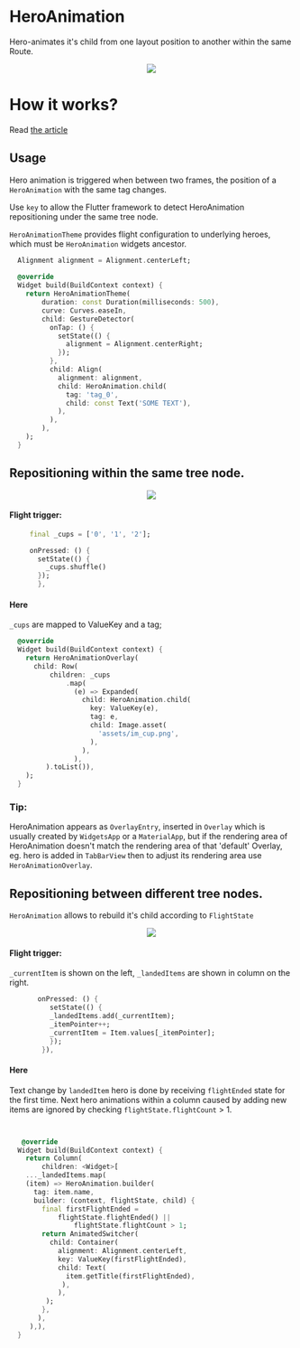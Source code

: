 
# HeroAnimation

Hero-animates it's child from one layout position to another within the same Route.

<p align="center">
	<img src="https://user-images.githubusercontent.com/88337052/219969853-3d7fe470-8f27-4a9c-b2b8-ad134b5cdcee.gif" />
</p>

# How it works?

Read [the article](https://kirn.tech/hero-animation-within-the-same-route-in-flutter)

## Usage

Hero animation is triggered when between two frames, the position of a `HeroAnimation` with the same tag changes.

Use `key` to allow the Flutter framework to detect HeroAnimation repositioning under the same tree node.

`HeroAnimationTheme` provides flight configuration to underlying heroes, which must be `HeroAnimation` widgets ancestor.

```dart
  Alignment alignment = Alignment.centerLeft;
  
  @override
  Widget build(BuildContext context) {
    return HeroAnimationTheme(
        duration: const Duration(milliseconds: 500),
        curve: Curves.easeIn,
        child: GestureDetector(
          onTap: () {
            setState(() {
              alignment = Alignment.centerRight;
            });
          },
          child: Align(
            alignment: alignment,
            child: HeroAnimation.child(
              tag: 'tag_0',
              child: const Text('SOME TEXT'),
            ),
          ),
        ),
    );
  }
```


## Repositioning within the same tree node.

<p align="center">
	<img src="https://user-images.githubusercontent.com/88337052/215544824-00f09d2b-0eff-47cf-b531-619709ca37ba.gif" />
</p>

#### Flight trigger:

```dart
     final _cups = ['0', '1', '2'];

     onPressed: () {
       setState(() {
         _cups.shuffle()
       });
       },
```

#### Here
`_cups` are mapped to ValueKey and a tag;

```dart
  @override
  Widget build(BuildContext context) {
    return HeroAnimationOverlay(
      child: Row(
          children: _cups
              .map(
                (e) => Expanded(
                  child: HeroAnimation.child(
                    key: ValueKey(e),
                    tag: e,
                    child: Image.asset(
                      'assets/im_cup.png',
                    ),
                  ),
                ),
         ).toList()),
    );
  }
```
### Tip:
HeroAnimation appears as `OverlayEntry`, inserted in `Overlay` which is usually created by `WidgetsApp` or a `MaterialApp`,
but if the rendering area of HeroAnimation doesn't match the rendering area of that 'default' Overlay, eg.
hero is added in `TabBarView` then to adjust its rendering area use `HeroAnimationOverlay`.


## Repositioning between different tree nodes.

`HeroAnimation` allows to rebuild it's child according to `FlightState`

<p align="center">
	<img src="https://user-images.githubusercontent.com/88337052/215546276-6d858af3-8801-4dba-8b71-d8240877502e.gif" />
</p>

#### Flight trigger:

`_currentItem` is shown on the left, `_landedItems` are shown in column on the right.

```dart
       onPressed: () {
          setState(() {
          _landedItems.add(_currentItem);
          _itemPointer++;
          _currentItem = Item.values[_itemPointer];
          });
        }),
```

#### Here
Text change by `landedItem` hero is done by receiving `flightEnded` state for the first time.
Next hero animations within a column caused by adding new items are ignored by checking  `flightState.flightCount` > 1.

```dart


   @override
  Widget build(BuildContext context) {
    return Column(
        children: <Widget>[
    ..._landedItems.map(
    (item) => HeroAnimation.builder(
      tag: item.name,
      builder: (context, flightState, child) {
        final firstFlightEnded =
            flightState.flightEnded() ||
                flightState.flightCount > 1;
        return AnimatedSwitcher(
          child: Container(
            alignment: Alignment.centerLeft,
            key: ValueKey(firstFlightEnded),
            child: Text(
              item.getTitle(firstFlightEnded),
             ),
            ),
         );
        },
       ),
     ),),
  }
```